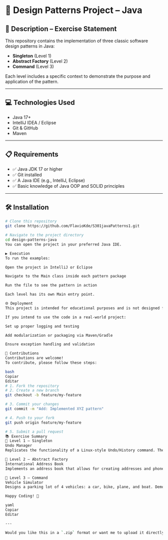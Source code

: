 # 🧠 Design Patterns Project – Java

## 📄 Description – Exercise Statement

This repository contains the implementation of three classic software design patterns in Java:  
- **Singleton** (Level 1)  
- **Abstract Factory** (Level 2)  
- **Command** (Level 3)  

Each level includes a specific context to demonstrate the purpose and application of the pattern.

---

## 💻 Technologies Used

- Java 17+
- IntelliJ IDEA / Eclipse
- Git & GitHub
- Maven 

---

## 📋 Requirements

- ✅ Java JDK 17 or higher  
- ✅ Git installed  
- ✅ A Java IDE (e.g., IntelliJ, Eclipse)  
- ✅ Basic knowledge of Java OOP and SOLID principles  

---

## 🛠️ Installation

```bash
# Clone this repository
git clone https://github.com/FlavioKde/S301javaPatterns1.git

# Navigate to the project directory
cd design-patterns-java
You can open the project in your preferred Java IDE.

▶️ Execution
To run the examples:

Open the project in IntelliJ or Eclipse

Navigate to the Main class inside each pattern package

Run the file to see the pattern in action

Each level has its own Main entry point.

🌐 Deployment
This project is intended for educational purposes and is not designed for production deployment.

If you intend to use the code in a real-world project:

Set up proper logging and testing

Add modularization or packaging via Maven/Gradle

Ensure exception handling and validation

🤝 Contributions
Contributions are welcome!
To contribute, please follow these steps:

bash
Copiar
Editar
# 1. Fork the repository
# 2. Create a new branch
git checkout -b feature/my-feature

# 3. Commit your changes
git commit -m "Add: Implemented XYZ pattern"

# 4. Push to your fork
git push origin feature/my-feature

# 5. Submit a pull request
📚 Exercise Summary
🔸 Level 1 – Singleton
Undo Manager
Replicates the functionality of a Linux-style Undo/History command. The Undo class is a Singleton that stores and manages commands entered via the console.

🔸 Level 2 – Abstract Factory
International Address Book
Implements an address book that allows for creating addresses and phone numbers in international formats using the Abstract Factory pattern.

🔸 Level 3 – Command
Vehicle Simulator
Designs a parking lot of 4 vehicles: a car, bike, plane, and boat. Demonstrates the use of the Command pattern to start, accelerate, and brake for each vehicle type.

Happy Coding! 🚀

yaml
Copiar
Editar

---

Would you like this in a `.zip` format or want me to upload it directly again for easy download?
